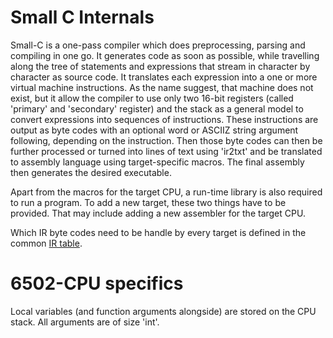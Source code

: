Small C Internals
=================

Small-C is a one-pass compiler which
does preprocessing, parsing and
compiling in one go.  It generates code
as soon as possible, while travelling
along the tree of statements and
expressions that stream in character by
character as source code.  It translates
each expression into a one or more
virtual machine instructions.  As the
name suggest, that machine does not
exist, but it allow the compiler to use
only two 16-bit registers (called
'primary' and 'secondary' register) and
the stack as a general model to convert
expressions into sequences of
instructions.  These instructions are
output as byte codes with an optional
word or ASCIIZ string argument
following, depending on the instruction.
Then those byte codes can then be
further processed or turned into lines
of text using 'ir2txt' and be translated
to assembly language using
target-specific macros.  The final
assembly then generates the desired
executable.

Apart from the macros for the target
CPU, a run-time library is also required
to run a program.  To add a new target,
these two things have to be provided.
That may include adding a new assembler
for the target CPU.

Which IR byte codes need to be handle
by every target is defined in the common
[IR table](../src/ir-table.c).

# 6502-CPU specifics

Local variables (and function arguments
alongside) are stored on the CPU stack.
All arguments are of size 'int'.

